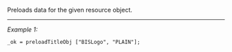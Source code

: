 Preloads data for the given resource object.


---
*Example 1:*
```sqf
_ok = preloadTitleObj ["BISLogo", "PLAIN"];
```
